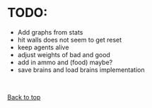 <br>

# TODO:

- Add graphs from stats
- hit walls does not seem to get reset
- keep agents alive
- adjust weights of bad and good
- add in ammo and (food) maybe?
- save brains and load brains implementation
	
<br>
	
[Back to top](#readme)
